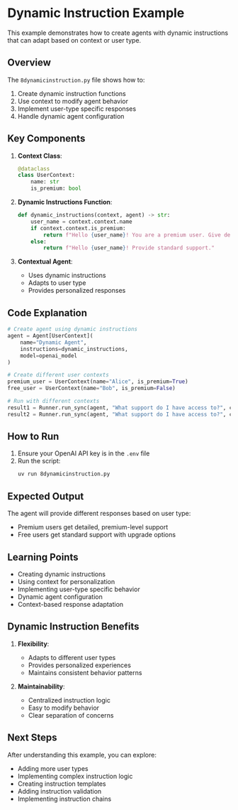 # Dynamic Instruction Example

This example demonstrates how to create agents with dynamic instructions that can adapt based on context or user type.

## Overview

The `8dynamicinstruction.py` file shows how to:
1. Create dynamic instruction functions
2. Use context to modify agent behavior
3. Implement user-type specific responses
4. Handle dynamic agent configuration

## Key Components

1. **Context Class**:
   ```python
   @dataclass
   class UserContext:
       name: str
       is_premium: bool
   ```

2. **Dynamic Instructions Function**:
   ```python
   def dynamic_instructions(context, agent) -> str:
       user_name = context.context.name
       if context.context.is_premium:
           return f"Hello {user_name}! You are a premium user. Give detailed premium support."
       else:
           return f"Hello {user_name}! Provide standard support."
   ```

3. **Contextual Agent**:
   - Uses dynamic instructions
   - Adapts to user type
   - Provides personalized responses

## Code Explanation

```python
# Create agent using dynamic instructions
agent = Agent[UserContext](
    name="Dynamic Agent",
    instructions=dynamic_instructions,
    model=openai_model
)

# Create different user contexts
premium_user = UserContext(name="Alice", is_premium=True)
free_user = UserContext(name="Bob", is_premium=False)

# Run with different contexts
result1 = Runner.run_sync(agent, "What support do I have access to?", context=premium_user)
result2 = Runner.run_sync(agent, "What support do I have access to?", context=free_user)
```

## How to Run

1. Ensure your OpenAI API key is in the `.env` file
2. Run the script:
   ```bash
   uv run 8dynamicinstruction.py
   ```

## Expected Output

The agent will provide different responses based on user type:
- Premium users get detailed, premium-level support
- Free users get standard support with upgrade options

## Learning Points

- Creating dynamic instructions
- Using context for personalization
- Implementing user-type specific behavior
- Dynamic agent configuration
- Context-based response adaptation

## Dynamic Instruction Benefits

1. **Flexibility**:
   - Adapts to different user types
   - Provides personalized experiences
   - Maintains consistent behavior patterns

2. **Maintainability**:
   - Centralized instruction logic
   - Easy to modify behavior
   - Clear separation of concerns

## Next Steps

After understanding this example, you can explore:
- Adding more user types
- Implementing complex instruction logic
- Creating instruction templates
- Adding instruction validation
- Implementing instruction chains 